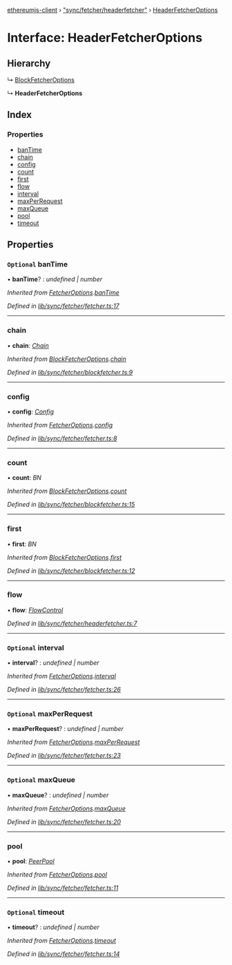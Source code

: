 [ethereumjs-client](../README.md) › ["sync/fetcher/headerfetcher"](../modules/_sync_fetcher_headerfetcher_.md) › [HeaderFetcherOptions](_sync_fetcher_headerfetcher_.headerfetcheroptions.md)

# Interface: HeaderFetcherOptions

## Hierarchy

↳ [BlockFetcherOptions](_sync_fetcher_blockfetcher_.blockfetcheroptions.md)

↳ **HeaderFetcherOptions**

## Index

### Properties

- [banTime](_sync_fetcher_headerfetcher_.headerfetcheroptions.md#optional-bantime)
- [chain](_sync_fetcher_headerfetcher_.headerfetcheroptions.md#chain)
- [config](_sync_fetcher_headerfetcher_.headerfetcheroptions.md#config)
- [count](_sync_fetcher_headerfetcher_.headerfetcheroptions.md#count)
- [first](_sync_fetcher_headerfetcher_.headerfetcheroptions.md#first)
- [flow](_sync_fetcher_headerfetcher_.headerfetcheroptions.md#flow)
- [interval](_sync_fetcher_headerfetcher_.headerfetcheroptions.md#optional-interval)
- [maxPerRequest](_sync_fetcher_headerfetcher_.headerfetcheroptions.md#optional-maxperrequest)
- [maxQueue](_sync_fetcher_headerfetcher_.headerfetcheroptions.md#optional-maxqueue)
- [pool](_sync_fetcher_headerfetcher_.headerfetcheroptions.md#pool)
- [timeout](_sync_fetcher_headerfetcher_.headerfetcheroptions.md#optional-timeout)

## Properties

### `Optional` banTime

• **banTime**? : _undefined | number_

_Inherited from [FetcherOptions](_sync_fetcher_fetcher_.fetcheroptions.md).[banTime](_sync_fetcher_fetcher_.fetcheroptions.md#optional-bantime)_

_Defined in [lib/sync/fetcher/fetcher.ts:17](https://github.com/ethereumjs/ethereumjs-client/blob/master/lib/sync/fetcher/fetcher.ts#L17)_

---

### chain

• **chain**: _[Chain](../classes/_blockchain_chain_.chain.md)_

_Inherited from [BlockFetcherOptions](_sync_fetcher_blockfetcher_.blockfetcheroptions.md).[chain](_sync_fetcher_blockfetcher_.blockfetcheroptions.md#chain)_

_Defined in [lib/sync/fetcher/blockfetcher.ts:9](https://github.com/ethereumjs/ethereumjs-client/blob/master/lib/sync/fetcher/blockfetcher.ts#L9)_

---

### config

• **config**: _[Config](../classes/_config_.config.md)_

_Inherited from [FetcherOptions](_sync_fetcher_fetcher_.fetcheroptions.md).[config](_sync_fetcher_fetcher_.fetcheroptions.md#config)_

_Defined in [lib/sync/fetcher/fetcher.ts:8](https://github.com/ethereumjs/ethereumjs-client/blob/master/lib/sync/fetcher/fetcher.ts#L8)_

---

### count

• **count**: _BN_

_Inherited from [BlockFetcherOptions](_sync_fetcher_blockfetcher_.blockfetcheroptions.md).[count](_sync_fetcher_blockfetcher_.blockfetcheroptions.md#count)_

_Defined in [lib/sync/fetcher/blockfetcher.ts:15](https://github.com/ethereumjs/ethereumjs-client/blob/master/lib/sync/fetcher/blockfetcher.ts#L15)_

---

### first

• **first**: _BN_

_Inherited from [BlockFetcherOptions](_sync_fetcher_blockfetcher_.blockfetcheroptions.md).[first](_sync_fetcher_blockfetcher_.blockfetcheroptions.md#first)_

_Defined in [lib/sync/fetcher/blockfetcher.ts:12](https://github.com/ethereumjs/ethereumjs-client/blob/master/lib/sync/fetcher/blockfetcher.ts#L12)_

---

### flow

• **flow**: _[FlowControl](../classes/_net_protocol_flowcontrol_.flowcontrol.md)_

_Defined in [lib/sync/fetcher/headerfetcher.ts:7](https://github.com/ethereumjs/ethereumjs-client/blob/master/lib/sync/fetcher/headerfetcher.ts#L7)_

---

### `Optional` interval

• **interval**? : _undefined | number_

_Inherited from [FetcherOptions](_sync_fetcher_fetcher_.fetcheroptions.md).[interval](_sync_fetcher_fetcher_.fetcheroptions.md#optional-interval)_

_Defined in [lib/sync/fetcher/fetcher.ts:26](https://github.com/ethereumjs/ethereumjs-client/blob/master/lib/sync/fetcher/fetcher.ts#L26)_

---

### `Optional` maxPerRequest

• **maxPerRequest**? : _undefined | number_

_Inherited from [FetcherOptions](_sync_fetcher_fetcher_.fetcheroptions.md).[maxPerRequest](_sync_fetcher_fetcher_.fetcheroptions.md#optional-maxperrequest)_

_Defined in [lib/sync/fetcher/fetcher.ts:23](https://github.com/ethereumjs/ethereumjs-client/blob/master/lib/sync/fetcher/fetcher.ts#L23)_

---

### `Optional` maxQueue

• **maxQueue**? : _undefined | number_

_Inherited from [FetcherOptions](_sync_fetcher_fetcher_.fetcheroptions.md).[maxQueue](_sync_fetcher_fetcher_.fetcheroptions.md#optional-maxqueue)_

_Defined in [lib/sync/fetcher/fetcher.ts:20](https://github.com/ethereumjs/ethereumjs-client/blob/master/lib/sync/fetcher/fetcher.ts#L20)_

---

### pool

• **pool**: _[PeerPool](../classes/_net_peerpool_.peerpool.md)_

_Inherited from [FetcherOptions](_sync_fetcher_fetcher_.fetcheroptions.md).[pool](_sync_fetcher_fetcher_.fetcheroptions.md#pool)_

_Defined in [lib/sync/fetcher/fetcher.ts:11](https://github.com/ethereumjs/ethereumjs-client/blob/master/lib/sync/fetcher/fetcher.ts#L11)_

---

### `Optional` timeout

• **timeout**? : _undefined | number_

_Inherited from [FetcherOptions](_sync_fetcher_fetcher_.fetcheroptions.md).[timeout](_sync_fetcher_fetcher_.fetcheroptions.md#optional-timeout)_

_Defined in [lib/sync/fetcher/fetcher.ts:14](https://github.com/ethereumjs/ethereumjs-client/blob/master/lib/sync/fetcher/fetcher.ts#L14)_
